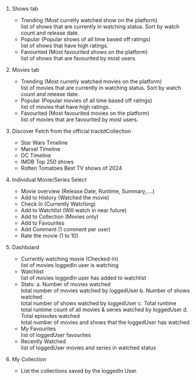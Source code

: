 1. Shows tab
    - Trending (Most curretly watched show on the platform)<br/>
        list of shows that are currently in watching status. Sort by watch count and release date.
    - Popular (Popular shows of all time based off ratings)<br/>
        list of shows that have high ratings.
    - Favourited (Most favourited shows on the platform)<br/>
        list of shows that are favourited by most users.

2. Movies tab
    - Trending (Most curretly watched movies on the platform)<br/>
        list of movies that are currently in watching status. Sort by watch count and release date.
    - Popular (Popular movies of all time based off ratings)<br/>
        list of movies that have high ratings.
    - Favourited (Most favourited movies on the platform)<br/>
        list of movies that are favourited by most users.

3. Discover
    Fetch from the official trackitCollection
    - Star Wars Timeline
    - Marvel Timeline
    - DC Timeline
    - IMDB Top 250 shows
    - Rotten Tomatoes Best TV shows of 2024

4. Individual Movie/Series Select
    - Movie overview (Release Date, Runtime, Summary,....)
    - Add to History (Watched the movie)
    - Check In (Currently Watching)
    - Add to Watchlist (Will watch in near future)
    - Add to Collection (Movies only)
    - Add to Favourites
    - Add Comment (1 comment per user)
    - Rate the movie (1 to 10)

5. Dashboard
    - Currently watching movie (Checked-in)<br/>
        list of movies loggedIn user is watching
    - Watchlist<br/>
        list of movies loggedIn user has added to watchlist
    - Stats:
        a. Number of movies watched<br/>
            total number of movies watched by loggedUser
        b. Number of shows watched<br/>
            total number of shows watched by loggedUser
        c. Total runtime<br/>
            total runtime count of all movies & series watched by loggedUser
        d. Total episodes watched<br/>
            total number of movies and shows that the loggedUser has watched
    - My Favourites<br/>
        list of loggedUser favourites
    - Recently Watched<br/>
        list of loggedUser movies and series in watched status

6. My Collection
    - List the collections saved by the loggedIn User.